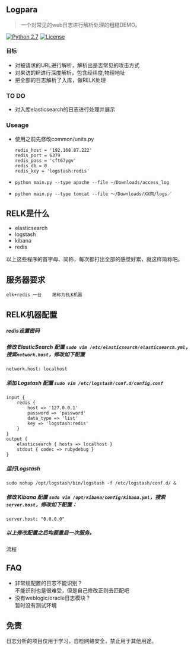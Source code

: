 ## Logpara
> 一个对常见的web日志进行解析处理的粗糙DEMO。  

[![Python 2.7](https://img.shields.io/badge/python-2.7-yellow.svg)](https://www.python.org/)  [![License](https://img.shields.io/badge/license-GPLv2-red.svg)](https://github.com/boy-hack/w9scan/blob/master/GPL-2.0)

#### 目标
- 对被请求的URL进行解析，解析出是否常见的攻击方式
- 对来访的IP进行深度解析，包含经纬度,物理地址
- 把全部的日志解析了入库，做RELK处理


### TO DO
- 对入库elasticsearch的日志进行处理并展示


### Useage
- 使用之前先修改common/units.py
    ```
    redis_host = '192.168.87.222'
    redis_port = 6379
    redis_pass = 'cft67ygv'
    redis_db = 0
    redis_key = 'logstash:redis'
    ```

- `python main.py --type apache --file ~/Downloads/access_log`
- `python main.py --type tomcat --file ～/Downloads/XX网/logs／`


RELK是什么
----
* elasticsearch
* logstash
* kibana
* redis


以上这些程序的首字母、简称，每次都打出全部的感觉好累，就这样简称吧。

服务器要求
----
```
elk+redis 一台    简称为ELK机器
```

RELK机器配置
----

##### redis设置密码

##### 修改 ElasticSearch 配置 `sudo vim /etc/elasticsearch/elasticsearch.yml`，搜索`network.host`，修改如下配置
```
network.host: localhost
```

##### 添加 Logstash 配置 `sudo vim /etc/logstash/conf.d/config.conf`
```
input {    
    redis {
        host => '127.0.0.1'
        password => 'password'
        data_type => 'list'
        key => 'logstash:redis'
    }
}
output {
    elasticsearch { hosts => localhost }
    stdout { codec => rubydebug }
}
```

##### 运行Logstash
```
sudo nohup /opt/logstash/bin/logstash -f /etc/logstash/conf.d/ &
```

##### 修改 Kibana 配置 `sudo vim /opt/kibana/config/kibana.yml`，搜索`server.host`，修改如下配置：
```
server.host: "0.0.0.0"
```

##### 以上修改配置之后均要重启一次服务。


流程

## FAQ
- 非常规配置的日志不能识别？  
    不能识别也是很难受，但是自己修改正则去匹配吧
- 没有weblogic/oracle日志模块？  
    暂时没有测试环境


## 免责
日志分析的项目仅用于学习，自检网络安全，禁止用于其他用途。

